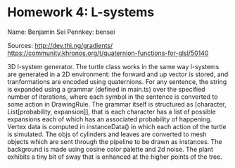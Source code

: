 # Homework 4: L-systems

Name: Benjamin Sei
Pennkey: bensei

Sources:
http://dev.thi.ng/gradients/
https://community.khronos.org/t/quaternion-functions-for-glsl/50140

3D l-system generator. The turtle class works in the same way l-systems
are generated in a 2D environment: the forward and up vector is stored, and tranformations are encoded using quaternions. For any sentence, the string
is expanded using a grammar (defined in main.ts) over the specified number of iterations, where each symbol in the sentence is converted to some action in DrawingRule. The grammar itself is structured as [character, List[probability, expansion]], that is each character has a list of possible expansions each of which has an associated probability of happening. Vertex data is computed in instanceData() in which each action of the turtle is simulated. The objs of cylinders and leaves are converted to mesh objects which are sent through the pipeline to be drawn as instances. The background is made using cosine color palette and 2d noise. The plant exhibits a tiny bit of sway that is enhanced at the higher points of the tree. 